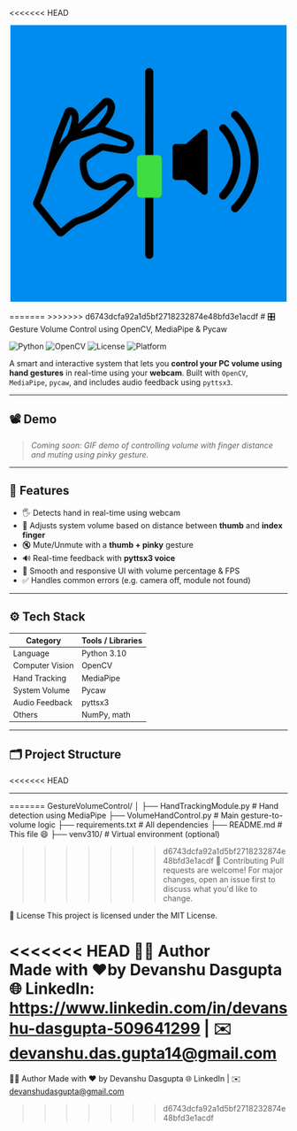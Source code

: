 <<<<<<< HEAD
<p align="center">
  <img src="preview.png" width="500"/>
</p>
=======
>>>>>>> d6743dcfa92a1d5bf2718232874e48bfd3e1acdf
# 🎛️ Gesture Volume Control using OpenCV, MediaPipe & Pycaw

![Python](https://img.shields.io/badge/Python-3.10-blue?logo=python)
![OpenCV](https://img.shields.io/badge/OpenCV-4.0+-red?logo=opencv)
![License](https://img.shields.io/badge/License-MIT-green)
![Platform](https://img.shields.io/badge/Platform-Windows-lightgrey)

A smart and interactive system that lets you **control your PC volume using hand gestures** in real-time using your **webcam**. Built with `OpenCV`, `MediaPipe`, `pycaw`, and includes audio feedback using `pyttsx3`.

---

## 📽️ Demo

> _Coming soon: GIF demo of controlling volume with finger distance and muting using pinky gesture._

---

## 🚀 Features

- 🖐️ Detects hand in real-time using webcam
- 📏 Adjusts system volume based on distance between **thumb** and **index finger**
- 🔇 Mute/Unmute with a **thumb + pinky** gesture
- 🔊 Real-time feedback with **pyttsx3 voice**
- 🎯 Smooth and responsive UI with volume percentage & FPS
- ✅ Handles common errors (e.g. camera off, module not found)

---

## ⚙️ Tech Stack

| Category       | Tools / Libraries |
|----------------|-------------------|
| Language       | Python 3.10        |
| Computer Vision| OpenCV             |
| Hand Tracking  | MediaPipe          |
| System Volume  | Pycaw              |
| Audio Feedback | pyttsx3            |
| Others         | NumPy, math        |

---

## 🗂️ Project Structure
<<<<<<< HEAD


---
=======
GestureVolumeControl/ │ ├── HandTrackingModule.py # Hand detection using MediaPipe ├── VolumeHandControl.py # Main gesture-to-volume logic ├── requirements.txt # All dependencies ├── README.md # This file 😄 ├── venv310/ # Virtual environment (optional)

>>>>>>> d6743dcfa92a1d5bf2718232874e48bfd3e1acdf
🤝 Contributing
Pull requests are welcome! For major changes, open an issue first to discuss what you'd like to change.

🧾 License
This project is licensed under the MIT License.

<<<<<<< HEAD
🧑‍💻 Author<br>
Made with ❤️by Devanshu Dasgupta<br>
🌐 LinkedIn: https://www.linkedin.com/in/devanshu-dasgupta-509641299 | ✉️ devanshu.das.gupta14@gmail.com
=======
🧑‍💻 Author
Made with ❤️ by Devanshu Dasgupta
🌐 LinkedIn | ✉️ devanshudasgupta@gmail.com



>>>>>>> d6743dcfa92a1d5bf2718232874e48bfd3e1acdf
